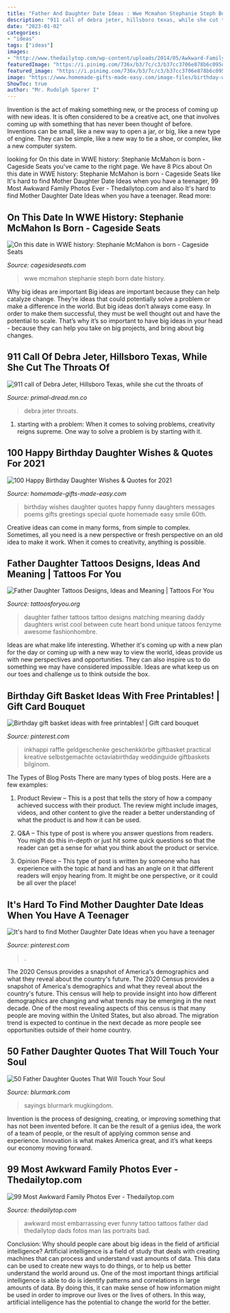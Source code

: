 ```yaml
---
title: "Father And Daughter Date Ideas : Wwe Mcmahon Stephanie Steph Born Date History"
description: "911 call of debra jeter, hillsboro texas, while she cut the throats of"
date: "2023-01-02"
categories:
- "ideas"
tags: ["ideas"]
images:
- "http://www.thedailytop.com/wp-content/uploads/2014/05/Awkward-Family-Photos-62.jpg"
featuredImage: "https://i.pinimg.com/736x/b3/7c/c3/b37cc3706e878b6c095d1130d9d4768d.jpg"
featured_image: "https://i.pinimg.com/736x/b3/7c/c3/b37cc3706e878b6c095d1130d9d4768d.jpg"
image: "https://www.homemade-gifts-made-easy.com/image-files/birthday-wishes-for-daughter-smile-600x900.jpg"
ShowToc: true
author: "Mr. Rudolph Sporer I"
---
```



Invention is the act of making something new, or the process of coming up with new ideas. It is often considered to be a creative act, one that involves coming up with something that has never been thought of before. Inventions can be small, like a new way to open a jar, or big, like a new type of engine. They can be simple, like a new way to tie a shoe, or complex, like a new computer system.

	

		
looking for On this date in WWE history: Stephanie McMahon is born - Cageside Seats you've came to the right page. We have 8 Pics about On this date in WWE history: Stephanie McMahon is born - Cageside Seats like It&#039;s hard to find Mother Daughter Date Ideas when you have a teenager, 99 Most Awkward Family Photos Ever - Thedailytop.com and also It&#039;s hard to find Mother Daughter Date Ideas when you have a teenager. Read more:
		
    
## On This Date In WWE History: Stephanie McMahon Is Born - Cageside Seats

<img loading=lazy src="https://cdn.vox-cdn.com/thumbor/tY_2-4KxvqQT3AeQn4K0JKY8MoM=/0x63:592x458/1200x800/filters:focal(0x63:592x458)/cdn.vox-cdn.com/assets/1422855/Steph.jpg" onerror="this.onerror=null;this.src='https://tse2.mm.bing.net/th?id=OIP.4hBNVYYOGkb2WYRydrpSfwHaE8&amp;pid=15.1';" alt="On this date in WWE history: Stephanie McMahon is born - Cageside Seats">

_Source: cagesideseats.com_

>wwe mcmahon stephanie steph born date history. 

	

Why big ideas are important
Big ideas are important because they can help catalyze change. They’re ideas that could potentially solve a problem or make a difference in the world. But big ideas don’t always come easy. In order to make them successful, they must be well thought out and have the potential to scale.
That’s why it’s so important to have big ideas in your head - because they can help you take on big projects, and bring about big changes.

    
## 911 Call Of Debra Jeter, Hillsboro Texas, While She Cut The Throats Of

<img loading=lazy src="https://media1-production-mightynetworks.imgix.net/asset/6567514/maxresdefault.jpg?ixlib=rails-0.3.0&amp;fm=jpg&amp;q=75&amp;auto=format" onerror="this.onerror=null;this.src='https://tse1.mm.bing.net/th?id=OIP.DNu7y10SFmBDJecvO1ZUgAHaEK&amp;pid=15.1';" alt="911 call of Debra Jeter, Hillsboro Texas, while she cut the throats of">

_Source: primal-dread.mn.co_

>debra jeter throats. 

	

1. starting with a problem: When it comes to solving problems, creativity reigns supreme. One way to solve a problem is by starting with it.

    
## 100 Happy Birthday Daughter Wishes &amp; Quotes For 2021

<img loading=lazy src="https://www.homemade-gifts-made-easy.com/image-files/birthday-wishes-for-daughter-smile-600x900.jpg" onerror="this.onerror=null;this.src='https://tse1.mm.bing.net/th?id=OIP.aswn7uyu8AEZNDY5dfDJvgHaLH&amp;pid=15.1';" alt="100 Happy Birthday Daughter Wishes &amp; Quotes for 2021">

_Source: homemade-gifts-made-easy.com_

>birthday wishes daughter quotes happy funny daughters messages poems gifts greetings special quote homemade easy smile 60th. 

	

Creative ideas can come in many forms, from simple to complex. Sometimes, all you need is a new perspective or fresh perspective on an old idea to make it work. When it comes to creativity, anything is possible.

    
## Father Daughter Tattoos Designs, Ideas And Meaning | Tattoos For You

<img loading=lazy src="https://www.tattoosforyou.org/wp-content/uploads/2018/01/Daughter-Father-Tattoos.jpg" onerror="this.onerror=null;this.src='https://tse4.mm.bing.net/th?id=OIP.jt9KCIwnAiDz8-OpwRZu3QHaJ4&amp;pid=15.1';" alt="Father Daughter Tattoos Designs, Ideas and Meaning | Tattoos For You">

_Source: tattoosforyou.org_

>daughter father tattoos tattoo designs matching meaning daddy daughters wrist cool between cute heart bond unique tatoos fenzyme awesome fashionhombre. 

	

Ideas are what make life interesting. Whether it's coming up with a new plan for the day or coming up with a new way to view the world, ideas provide us with new perspectives and opportunities. They can also inspire us to do something we may have considered impossible. Ideas are what keep us on our toes and challenge us to think outside the box.

    
## Birthday Gift Basket Ideas With Free Printables! | Gift Card Bouquet

<img loading=lazy src="https://i.pinimg.com/736x/80/b6/dc/80b6dc90b25bf272c2258611af9a6ed2.jpg" onerror="this.onerror=null;this.src='https://tse1.mm.bing.net/th?id=OIP.gjk2_91Dr0NqtkLBc8prOgHaLn&amp;pid=15.1';" alt="Birthday gift basket ideas with free printables! | Gift card bouquet">

_Source: pinterest.com_

>inkhappi raffle geldgeschenke geschenkkörbe giftbasket practical kreative selbstgemachte octaviabirthday weddinguide giftbaskets bilginom. 

	

The Types of Blog Posts
There are many types of blog posts. Here are a few examples:
1. Product Review – This is a post that tells the story of how a company achieved success with their product. The review might include images, videos, and other content to give the reader a better understanding of what the product is and how it can be used.

2. Q&A – This type of post is where you answer questions from readers. You might do this in-depth or just hit some quick questions so that the reader can get a sense for what you think about the product or service.

3. Opinion Piece – This type of post is written by someone who has experience with the topic at hand and has an angle on it that different readers will enjoy hearing from. It might be one perspective, or it could be all over the place!


    
## It&#039;s Hard To Find Mother Daughter Date Ideas When You Have A Teenager

<img loading=lazy src="https://i.pinimg.com/736x/b3/7c/c3/b37cc3706e878b6c095d1130d9d4768d.jpg" onerror="this.onerror=null;this.src='https://tse4.mm.bing.net/th?id=OIP.Bu1QzEd7UNd9gdNhjaCzZAHaLG&amp;pid=15.1';" alt="It&#039;s hard to find Mother Daughter Date Ideas when you have a teenager">

_Source: pinterest.com_

>. 

	

The 2020 Census provides a snapshot of America's demographics and what they reveal about the country's future.
The 2020 Census provides a snapshot of America's demographics and what they reveal about the country's future. This census will help to provide insight into how different demographics are changing and what trends may be emerging in the next decade. One of the most revealing aspects of this census is that many people are moving within the United States, but also abroad. The migration trend is expected to continue in the next decade as more people see opportunities outside of their home country.

    
## 50 Father Daughter Quotes That Will Touch Your Soul

<img loading=lazy src="https://www.blurmark.com/wp-content/uploads/2017/03/Father-Daughter-Quotes-33-768x644.jpg" onerror="this.onerror=null;this.src='https://tse2.mm.bing.net/th?id=OIP.ho1qlaN1StAJQnYA9FZKxgHaGN&amp;pid=15.1';" alt="50 Father Daughter Quotes That Will Touch Your Soul">

_Source: blurmark.com_

>sayings blurmark mugkingdom. 

	

Invention is the process of designing, creating, or improving something that has not been invented before. It can be the result of a genius idea, the work of a team of people, or the result of applying common sense and experience. Innovation is what makes America great, and it’s what keeps our economy moving forward.

    
## 99 Most Awkward Family Photos Ever - Thedailytop.com

<img loading=lazy src="http://www.thedailytop.com/wp-content/uploads/2014/05/Awkward-Family-Photos-62.jpg" onerror="this.onerror=null;this.src='https://tse4.mm.bing.net/th?id=OIP.v7eAoX_RP3uOhfzvDQMVbAHaKI&amp;pid=15.1';" alt="99 Most Awkward Family Photos Ever - Thedailytop.com">

_Source: thedailytop.com_

>awkward most embarrassing ever funny tattoo tattoos father dad thedailytop dads fotos man las portraits bad. 

	

Conclusion: Why should people care about big ideas in the field of artificial intelligence?
Artificial intelligence is a field of study that deals with creating machines that can process and understand vast amounts of data. This data can be used to create new ways to do things, or to help us better understand the world around us. One of the most important things artificial intelligence is able to do is identify patterns and correlations in large amounts of data. By doing this, it can make sense of how information might be used in order to improve our lives or the lives of others. In this way, artificial intelligence has the potential to change the world for the better.

